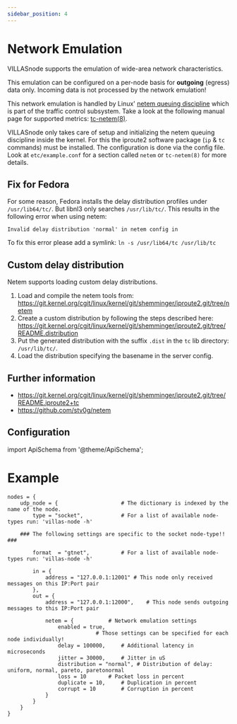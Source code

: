 ```yaml
---
sidebar_position: 4
---
```


# Network Emulation

VILLASnode supports the emulation of wide-area network characteristics.

This emulation can be configured on a per-node basis for **outgoing** (egress) data only.
Incoming data is not processed by the network emulation!

This network emulation is handled by Linux' [netem queuing discipline](http://www.linuxfoundation.org/collaborate/workgroups/networking/netem) which is part of the traffic control subsystem.
Take a look at the following manual page for supported metrics: [tc-netem(8)](http://man7.org/linux/man-pages/man8/tc-netem.8.html).

VILLASnode only takes care of setup and initializing the netem queuing discipline inside the kernel.
For this the iproute2 software package (`ip` & `tc` commands) must be installed.
The configuration is done via the config file.
Look at `etc/example.conf` for a section called `netem` or `tc-netem(8)` for more details.

## Fix for Fedora

For some reason, Fedora installs the delay distribution profiles under `/usr/lib64/tc/`.
But libnl3 only searches `/usr/lib/tc/`. This results in the following error when using netem:

``` # noqa MD040
Invalid delay distribution 'normal' in netem config in
```

To fix this error please add a symlink: `ln -s /usr/lib64/tc /usr/lib/tc`

## Custom delay distribution

Netem supports loading custom delay distributions.

1. Load and compile the netem tools from:
   https://git.kernel.org/cgit/linux/kernel/git/shemminger/iproute2.git/tree/netem
2. Create a custom distribution by following the steps described here:
   https://git.kernel.org/cgit/linux/kernel/git/shemminger/iproute2.git/tree/README.distribution
3. Put the generated distribution with the suffix `.dist` in the `tc` lib directory:  `/usr/lib/tc/`.
4. Load the distribution specifying the basename in the server config.

## Further information

 - https://git.kernel.org/cgit/linux/kernel/git/shemminger/iproute2.git/tree/README.iproute2+tc
 - https://github.com/stv0g/netem

## Configuration

import ApiSchema from '@theme/ApiSchema';

<ApiSchema id="node" pointer="#/components/schemas/netem" />

# Example

``` url="external/node/etc/examples/nodes/netem.conf" title="node/etc/examples/nodes/netem.conf"
nodes = {
	udp_node = {					# The dictionary is indexed by the name of the node.
		type = "socket",			# For a list of available node-types run: 'villas-node -h'

	### The following settings are specific to the socket node-type!! ###

		format	= "gtnet",			# For a list of available node-types run: 'villas-node -h'

		in = {
			address = "127.0.0.1:12001"	# This node only received messages on this IP:Port pair
		},
		out = {
			address = "127.0.0.1:12000",	# This node sends outgoing messages to this IP:Port pair
		
			netem = {			# Network emulation settings
				enabled = true,
							# Those settings can be specified for each node individually!
				delay = 100000,		# Additional latency in microseconds
				jitter = 30000,		# Jitter in uS
				distribution = "normal", # Distribution of delay: uniform, normal, pareto, paretonormal
				loss = 10		# Packet loss in percent
				duplicate = 10,		# Duplication in percent
				corrupt = 10		# Corruption in percent
			}
		}
	}
}
```
